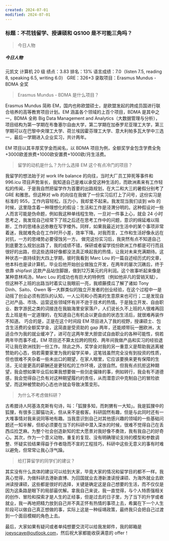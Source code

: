 ```yaml
---
created: 2024-07-01
modified: 2024-07-01
---
```

### 标题：不花钱留学、授课硕和 QS100 是不可能三角吗？

> 今日人物

##### 今日人物

元凯文 计算机 20 级
绩点：3.83
排名：13%
语言成绩：7.0（listen 7.5, reading 8, speaking 6.5, writing 6.0）
GRE：326+3
录取项目：Erasmus Mundus - BDMA 全奖

> Erasmus Mundus - BDMA 是什么项目？

Erasmus Mundus 简称 EM，国内也称欧盟硕士，是欧盟发起的跨成员国进行联合培养的高等教育项目计划。EM 涵盖各个领域的上百个项目，BDMA 是其中之一，BDMA 全称 Big Data Management and Analytics（大数据管理与分析），项目结构为第一学期在布鲁塞尔自由大学，第二学期在加泰罗尼亚理工大学，第三学期可以在巴黎中央理工大学、荷兰埃因霍芬理工大学、意大利帕多瓦大学中三选一，最后一学期进入企业实习，共计两年。

EM 项目以其丰厚奖学金而闻名，以 BDMA 项目为例，全额奖学金包含学费全免+3000欧差旅费+1000欧安置费+1000欧/月生活费。

> 留学的动机是什么？为什么选择 EM 这个有点冷门的项目？

我留学的想法始于对 work life balance 的向往，当时大厂员工猝死等事件和 996.icu 项目声势渐长，我知道自己是难以承受这种生活的，而欧洲素来有工作轻松的传闻，于是我自然把留学作为首要的出路规划，在大二和大三的暑假分别考了 GRE 和雅思。但这种对 wlb 的向往在我做了一份实习后打上了问号，这份实习是标准的 955，工作内容轻松，压力小，我却爱不起来。我发现当我们谈到 wlb 的时候，这里隐含着一种理想化的假设：生活和工作是泾渭分明的。这种假设对一些人而言可能是伪命题，例如我这种单线程生物，一旦对一件事上心，就会 24 小时思考之，我发现自己经常下了班之后还在思考工作中的问题，意识的绵延难以阻断，工作的思绪永远弥散在写字楼外。同样，如果我最近对生活中的某个事项非常着迷，我就难免会在工作时开小差，效率下降。对我而言，工作和生活好像永远在对抗，一方的思绪势必要侵蚀另一方。
做完这份实习后，我突然有点不知道自己到底要怎么规划出路了，我的成绩不错，保研或者留学找份欧洲工作都是可行而且很好的出路，但这些选择好像都没法真正唤起我的热情，让我对未来充满期待。这种状态一直持续到大四上学期，彼时我看到 Marc Lou 的一篇自述经历式的文章，他本科也是读计算机，毕业后他开始创业做独立开发，在两年的屡次沉礁后，终于依靠 shipfast 这款产品站住脚跟，做到12万美元的月利润。这个故事听起来像是某种意林鸡汤，Marc Lou 的成功也有巨大的特例性（例如他非凡的营销天赋），但这种不上班的出路当时着实让我眼前一亮，我顺藤摸瓜了解了诸如 Tony Dinh、Saito、Owen 等一大群类似的独立开发者的创业经验，在这个过程中一是动摇了创业必须有团队的认知，一人公司和小而美的生意原来也可行；二是发现自己对产品、市场、运营这些领域怀有并不逊于技术的热情。于是独立开发、自由职业、数字游民之类的词接连在我脑海里安家落户，人们说长久不上班的人很难再回去上班是有一定道理的，在知道自己有机会以更自由的状态生活后，就很难再装作不知道。
巧合的是，正是在这个时间段 EM 项目进入了我的视野，授课硕士、包含生活费的全额奖学金，这简直是受资助的 gap 两年，还能顺带玩一圈欧洲，太适合作为我的就业缓冲了，进可在这两年里大胆尝试自由职业的各种可能性，倘若两年毕而事不成，EM 项目还不算太拉跨的院校、两年间我做产品和实习的经验退可让我在欧洲找到一份工作。除此之外，奖学金对我的另一重意义是帮助我逃离被赞助的心态，倘若需要家里为我的留学买单，这笔钱虽然完全没有到投资的性质，但也很难不夹杂着一些未出口的期望，在家人眼里，它应该要换来更有保障的生活，无论是更高的薪酬还是更轻松的工作环境，这很自然。但我有点抗拒这种期望，我会想如果毕业后如果我想要做一些剑走偏锋的事，例如转行，我会有不道德感，我会觉得自己负有对这种期望履约的责任，从而潜意识中克制自己的冒险欲望，而这种被赞助的心态也许就会导致决策变形。

> 为什么不考虑做科研？

古希腊诗人阿基洛克斯有句诗，叫：「狐狸多知，而刺猬有一大知」。我是狐狸中的狐狸，有很多三脚猫功夫，但从来不是极客。科研固然有趣，但是与此同时还有一大堆事情对我来说同等地有趣。当我意识到自己对其他感兴趣的领域的一些基础问题还一知半解，但却必须要在当下的科研中潜入深水的时候，很难不觉得自己在丢西瓜捡芝麻。为整个社会创造新知的宏大愿景对我好像不奏效，我有我自己的好奇心。其次，作为一个意义动物，重复的复现、没有明确理论支持的模型和参数调整、怀疑实验结果得益于作者隐而不宣的工程技巧，科研中这些无意义的事有时难以避免，但常常让我心浮气躁。

> 给打算留学的同学们的建议？

其实没有什么具体的建议可以给到大家，毕竟大家的情况和留学目的都不一样。我真心觉得，为做科研去港新直博、为回国就业去港新澳读授课硕、为海外就业去欧洲读授课硕，这些都是很好的选择，关键是确定这是自己想要的生活，而不仅仅是因为这条路是眼下的局部最优解。拿我自己来说，我一直觉得，与个人特质强相关的创作、冒险和探索才是人生的正经事，但是过去的日子里，为了当下的升学或者就业，我一再地把精力放到自己并不真正怀有热情的事项上去，希冀在下一个人生阶段可以做自己真正想做的事，实际上这是一种绥靖政策，最终我只会把自己过渡到一个面目模糊的角色上去。

最后，大家如果有疑问或者单纯想要交流可以给我发邮件，我的邮箱是 joeyscave@outlook.com，然后祝大家都能收获满意的 offer！
